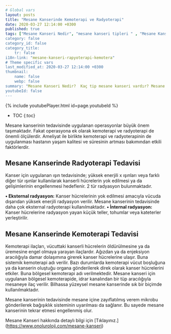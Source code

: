 ```yaml
---
# Global vars
layout: posts
title: "Mesane Kanserinde Kemoterapi ve Radyoterapi"
date: 2020-03-27 12:14:00 +0300
published: true
tags: ["Mesane Kanseri Nedir", "mesane kanseri tipleri " , "Mesane Kanseri neden olur" , "Mesane kanseri ve sigara", "Mesane Kanseri belirti", "Mesane kanseri teşhis", "Mesane kanseri evre", "Mesane kanseri tedavi", "Mesane kanseri ameliyatı", "Mesane kanseri kapalı ameliyatı" , "Mesane kanseri açık ameliyatı" , "Radikal sistektomi nedir", "Radikal sistektomi ameliyatı", "Radikal sistektomi", "Mesane Kanseri" , Bağırsaktan mesane yapılması", "Yapay mesane" , "Yapay mesane ameliyatı" , "Mesane kanseri radyoterapi" , "Mesane kanseri kemoterapi" , "Mesane kanseri ameliyatı komplikasyonları", " Mesane kanseri yan etkileri"]
category: false
category_id: false
category_title:
    tr: false
i18n-link: "mesane-kanseri-rapyoterapi-kemotera"
# Theme specific vars
last_modified_at: 2020-03-27 12:14:00 +0300
thumbnail:
    name: false
    webp: false
summary: "Mesane Kanseri Nedir?  Kaç tip mesane kanseri vardır? Mesane kanseri ve sigara? Mesane Kanseri belirtileri? Mesane kanseri teşhisi? Mesane kanseri evreleri? Mesane kanseri tedavisi, Mesane kanseri ameliyatı, Radikal sistektomi nedir? Radikal sistektomi ameliyatı nasıl yapılır? Bağırsaktan mesane yapılması, Yapay mesane"
youtubeId: false
---
```

{% include youtubePlayer.html id=page.youtubeId %}

* TOC
{:toc}

Mesane kanserinin tedavisinde uygulanan operasyonlar büyük önem taşımaktadır. Fakat operasyona ek olarak kemoterapi ve radyoterapi de önemli ölçülerdir. Ameliyat ile birlikte kemoterapi ve radyoterapinin de uygulanması hastanın yaşam kalitesi ve süresinin artması bakımından etkili faktörlerdir.

## Mesane Kanserinde Radyoterapi Tedavisi

Kanser için uygulanan ışın tedavisinde; yüksek enerjili x ışınları veya farklı diğer tür ışınlar kullanılarak kanserli hücrelerin yok edilmesi ya da gelişimlerinin engellenmesi hedeflenir. 2 tür radyasyon bulunmaktadır.


**•	Eksternal radyasyon:** Kanser hücrelerinin yok edilmesi amacıyla vücuda dışarıdan yüksek enerjili radyasyon verilir. Mesane kanserinin tedavisinde daha çok eksternal radyoterapi kullanılmaktadır.
**•	İnternal radyasyon:** Kanser hücrelerine radyasyon yayan küçük teller, tohumlar veya kateterler yerleştirilir.


## Mesane Kanserinde Kemoterapi Tedavisi

Kemoterapi ilaçları, vücuttaki kanserli hücrelerin öldürülmesine ya da üremesine engel olmaya yarayan ilaçlardır. Ağızdan ya da enjeksiyon aracılığıyla damar dolaşımına girerek kanser hücrelerine ulaşır. Buna sistemik kemoterapi adı verilir. Bazı durumlarda kemoterapi vücut boşluğuna ya da kanserin oluştuğu organa gönderilerek direk olarak kanser hücrelerini etkiler. Buna bölgesel kemoterapi adı verilmektedir. Mesane kanseri için uygulanan bölgesel kemoterapide, idrar kanalından bir tüp aracılığıyla mesaneye ilaç verilir. Bilhassa yüzeysel mesane kanserinde sık bir biçimde kullanılmaktadır.

Mesane kanserinin tedavisinde mesane içine zayıflatılmış verem mikrobu gönderilerek bağışıklık sisteminin uyarılması da sağlanır. Bu sayede mesane kanserinin tekrar etmesi engellenmiş olur.


Mesane Kanseri hakkında detaylı bilgi için [Tıklayınız.] (https://www.onoluroloji.com/mesane-kanseri)
